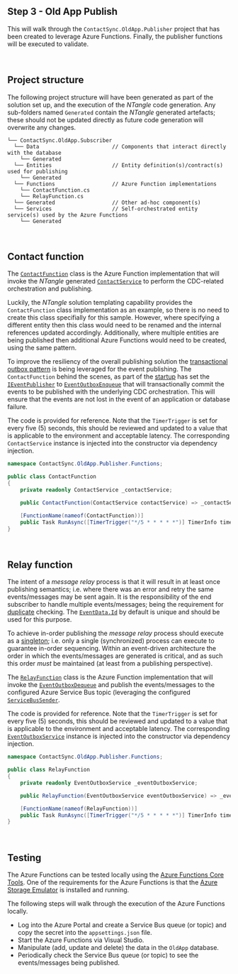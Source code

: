 ﻿## Step 3 - Old App Publish

This will walk through the `ContactSync.OldApp.Publisher` project that has been created to leverage Azure Functions. Finally, the publisher functions will be executed to validate.

<br/>

## Project structure

The following project structure will have been generated as part of the solution set up, and the execution of the _NTangle_ code generation. Any sub-folders named `Generated` contain the _NTangle_ generated artefacts; these should not be updated directly as future code generation will overwrite any changes.

```
└── ContactSync.OldApp.Subscriber
  └── Data                       // Components that interact directly with the database
    └── Generated
  └── Entities                   // Entity definition(s)/contract(s) used for publishing
    └── Generated
  └── Functions                  // Azure Function implementations
    └── ContactFunction.cs
    └── RelayFunction.cs
  └── Generated                  // Other ad-hoc component(s)
  └── Services                   // Self-orchestrated entity service(s) used by the Azure Functions
    └── Generated
```

<br/>

## Contact function

The [`ContactFunction`](../ContactSync.OldApp/ContactSync.OldApp.Publisher/Functions/ContactFunction.cs) class is the Azure Function implementation that will invoke the _NTangle_ generated [`ContactService`](../ContactSync.OldApp/ContactSync.OldApp.Publisher/Services/Generated/ContactService.cs) to perform the CDC-related orchestration and publishing.

Luckily, the _NTangle_ solution templating capability provides the `ContactFunction` class implementation as an example, so there is no need to create this class specifially for this sample. However, where specifying a different entity then this class would need to be renamed and the internal references updated accordingly. Additionally, where multiple entities are being published then additional Azure Functions would need to be created, using the same pattern.

To improve the resiliency of the overall publishing solution the [transactional outbox pattern](https://microservices.io/patterns/data/transactional-outbox.html) is being leveraged for the event publishing. The `ContactFunction` behind the scenes, as part of the [startup](../ContactSync.OldApp/ContactSync.OldApp.Publisher/Startup.cs) has set the [`IEventPublisher`](https://github.com/Avanade/CoreEx/blob/main/src/CoreEx/Events/IEventSender.cs) to [`EventOutboxEnqueue`](../ContactSync.OldApp/ContactSync.OldApp.Publisher/Data/Generated/EventOutboxEnqueue.cs) that will transactionally commit the events to be published with the underlying CDC orchestration. This will ensure that the events are not lost in the event of an application or database failure.

The code is provided for reference. Note that the `TimerTrigger` is set for every five (5) seconds, this should be reviewed and updated to a value that is applicable to the environment and acceptable latency. The corresponding `ContactService` instance is injected into the constructor via dependency injection.

``` csharp
namespace ContactSync.OldApp.Publisher.Functions;

public class ContactFunction
{
    private readonly ContactService _contactService;

    public ContactFunction(ContactService contactService) => _contactService = contactService.ThrowIfNull();

    [FunctionName(nameof(ContactFunction))]
    public Task RunAsync([TimerTrigger("*/5 * * * * *")] TimerInfo timer, CancellationToken cancellationToken) => _contactService.ExecuteAsync(cancellationToken);
}
```

<br/>

## Relay function

The intent of a _message relay_ process is that it will result in at least once publishing semantics; i.e. where there was an error and retry the same events/messages may be sent again. It is the responsibility of the end subscriber to handle multiple events/messages; being the requirement for [duplicate](https://learn.microsoft.com/en-us/azure/service-bus-messaging/duplicate-detection) checking. The [`EventData.Id`](https://github.com/Avanade/CoreEx/blob/main/src/CoreEx/Events/EventDataBase.cs) by default is unique and should be used for this purpose.

To achieve in-order publishing the _message relay_ process should execute as a [singleton](https://en.wikipedia.org/wiki/Singleton_pattern); i.e. only a single (synchronized) process can execute to guarantee in-order sequencing. Within an event-driven architecture the order in which the events/messages are generated is critical, and as such this order _must_ be maintained (at least from a publishing perspective).

The [`RelayFunction`](../ContactSync.OldApp/ContactSync.OldApp.Publisher/Functions/RelayFunction.cs) class is the Azure Function implementation that will invoke the [`EventOutboxDequeue`](../ContactSync.OldApp/ContactSync.OldApp.Publisher/Data/Generated/EventOutboxDequeue.cs) and publish the events/messages to the configured Azure Service Bus topic (leveraging the configured [`ServiceBusSender`](https://github.com/Avanade/CoreEx/blob/main/src/CoreEx.Azure/ServiceBus/ServiceBusSender.cs).

The code is provided for reference. Note that the `TimerTrigger` is set for every five (5) seconds, this should be reviewed and updated to a value that is applicable to the environment and acceptable latency. The corresponding [`EventOutboxService`](https://github.com/Avanade/CoreEx/blob/main/src/CoreEx.Database.SqlServer/Outbox/EventOutboxService.cs) instance is injected into the constructor via dependency injection.

``` csharp
namespace ContactSync.OldApp.Publisher.Functions;

public class RelayFunction
{
    private readonly EventOutboxService _eventOutboxService;

    public RelayFunction(EventOutboxService eventOutboxService) => _eventOutboxService = eventOutboxService.ThrowIfNull();

    [FunctionName(nameof(RelayFunction))]
    public Task RunAsync([TimerTrigger("*/5 * * * * *")] TimerInfo timer, CancellationToken cancellationToken) => _eventOutboxService.ExecuteAsync(cancellationToken);
}
```

<br/>

## Testing

The Azure Functions can be tested locally using the [Azure Functions Core Tools](https://docs.microsoft.com/en-us/azure/azure-functions/functions-run-local?tabs=windows%2Ccsharp%2Cbash#v2). One of the requirements for the Azure Functions is that the [Azure Storage Emulator](https://docs.microsoft.com/en-us/azure/storage/common/storage-use-emulator) is installed and running.

The following steps will walk through the execution of the Azure Functions locally.

- Log into the Azure Portal and create a Service Bus queue (or topic) and copy the secret into the `appsettings.json` file. 
- Start the Azure Functions via Visual Studio.
- Manipulate (add, update and delete) the data in the `OldApp` database.
- Periodically check the Service Bus queue (or topic) to see the events/messages being published.